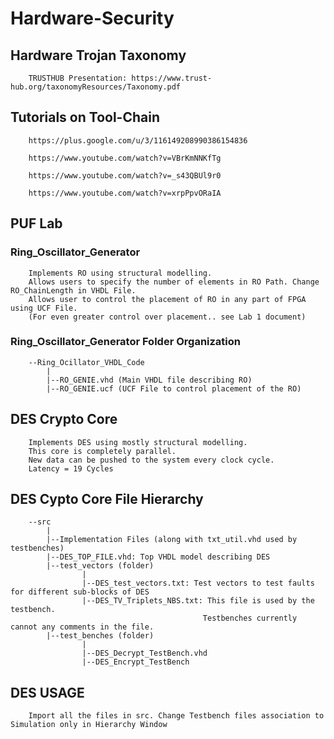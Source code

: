 # Hardware-Security

## Hardware Trojan Taxonomy
		TRUSTHUB Presentation: https://www.trust-hub.org/taxonomyResources/Taxonomy.pdf
## Tutorials on Tool-Chain

		https://plus.google.com/u/3/116149208990386154836

		https://www.youtube.com/watch?v=VBrKmNNKfTg

		https://www.youtube.com/watch?v=_s43QBUl9r0

		https://www.youtube.com/watch?v=xrpPpvORaIA

## PUF Lab

### Ring_Oscillator_Generator
		Implements RO using structural modelling. 
		Allows users to specify the number of elements in RO Path. Change RO_ChainLength in VHDL File.
		Allows user to control the placement of RO in any part of FPGA using UCF File.
		(For even greater control over placement.. see Lab 1 document) 	
		
### Ring_Oscillator_Generator Folder Organization 
		--Ring_Ocillator_VHDL_Code
			|
			|--RO_GENIE.vhd (Main VHDL file describing RO)
			|--RO_GENIE.ucf (UCF File to control placement of the RO)
			
## DES Crypto Core
		Implements DES using mostly structural modelling. 
		This core is completely parallel. 
		New data can be pushed to the system every clock cycle.
		Latency = 19 Cycles

## DES Cypto Core File Hierarchy
		--src
			|
			|--Implementation Files (along with txt_util.vhd used by testbenches)
			|--DES_TOP_FILE.vhd: Top VHDL model describing DES
			|--test_vectors (folder)
					|
					|--DES_test_vectors.txt: Test vectors to test faults for different sub-blocks of DES
					|--DES_TV_Triplets_NBS.txt: This file is used by the testbench. 
											   Testbenches currently cannot any comments in the file.
			|--test_benches (folder)
					|
					|--DES_Decrypt_TestBench.vhd
					|--DES_Encrypt_TestBench
					
## DES USAGE
		Import all the files in src. Change Testbench files association to Simulation only in Hierarchy Window
				
